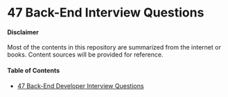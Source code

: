 # 47 Back-End Interview Questions

#### Disclaimer

Most of the contents in this repository are summarized from the internet or
books. Content sources will be provided for reference.

#### Table of Contents

- [47 Back-End Developer Interview Questions](/backend/47%20Back-End%20Developer%20Interview%20Questions/)

